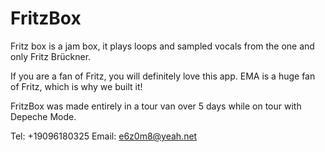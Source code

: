 # FritzBox

Fritz box is a jam box, it plays loops and sampled vocals from the one and only Fritz Brückner.

If you are a fan of Fritz, you will definitely love this app. EMA is a huge fan of Fritz, which is why we built it!

FritzBox was made entirely in a tour van over 5 days while on tour with Depeche Mode.

Tel: +19096180325
Email: e6z0m8@yeah.net
